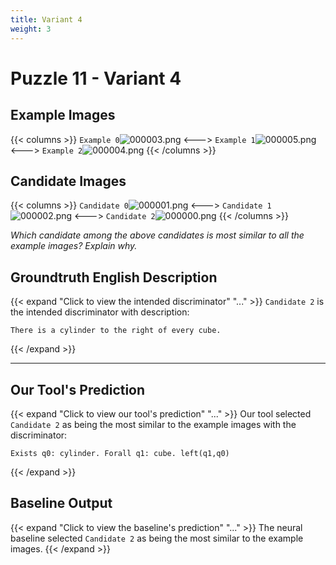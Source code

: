 ```yaml
---
title: Variant 4
weight: 3
---
```


# Puzzle 11 - Variant 4

## Example Images
{{< columns >}}
`Example 0`![000003.png](/clevr-variants/alternation/fovariant-4/render/images/CLEVR_val_000003.png)
<--->
`Example 1`![000005.png](/clevr-variants/alternation/fovariant-4/render/images/CLEVR_val_000005.png)
<--->
`Example 2`![000004.png](/clevr-variants/alternation/fovariant-4/render/images/CLEVR_val_000004.png)
{{< /columns >}}

## Candidate Images
{{< columns >}}
`Candidate 0`![000001.png](/clevr-variants/alternation/fovariant-4/render/images/CLEVR_val_000001.png)
<--->
`Candidate 1`![000002.png](/clevr-variants/alternation/fovariant-4/render/images/CLEVR_val_000002.png)
<--->
`Candidate 2`![000000.png](/clevr-variants/alternation/fovariant-4/render/images/CLEVR_val_000000.png)
{{< /columns >}}

*Which candidate among the above candidates is most similar to all the example images? Explain why.*

## Groundtruth English Description

{{< expand "Click to view the intended discriminator" "..." >}}
`Candidate 2` is the intended discriminator with description:
```plaintext 
There is a cylinder to the right of every cube.
```
{{< /expand >}}

---



## Our Tool's Prediction

{{< expand "Click to view our tool's prediction" "..." >}}
Our tool selected `Candidate 2` as being the most similar to the example images with the discriminator:
```plaintext
Exists q0: cylinder. Forall q1: cube. left(q1,q0)
```
{{< /expand >}}



## Baseline Output

{{< expand "Click to view the baseline's prediction" "..." >}}
The neural baseline selected `Candidate 2` as being the most similar to the example images.
{{< /expand >}}

